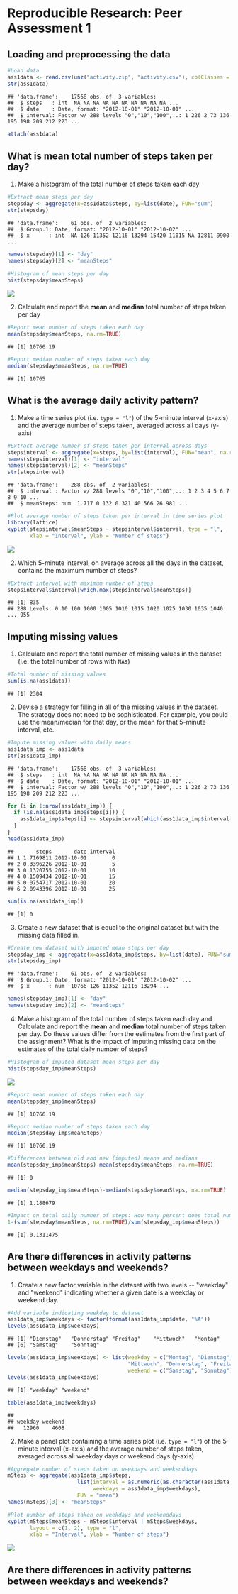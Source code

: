# Reproducible Research: Peer Assessment 1


## Loading and preprocessing the data


```r
#Load data
ass1data <- read.csv(unz("activity.zip", "activity.csv"), colClasses = c("integer", "Date", "factor"))
str(ass1data)
```

```
## 'data.frame':	17568 obs. of  3 variables:
##  $ steps   : int  NA NA NA NA NA NA NA NA NA NA ...
##  $ date    : Date, format: "2012-10-01" "2012-10-01" ...
##  $ interval: Factor w/ 288 levels "0","10","100",..: 1 226 2 73 136 195 198 209 212 223 ...
```

```r
attach(ass1data)
```

## What is mean total number of steps taken per day?

1. Make a histogram of the total number of steps taken each day


```r
#Extract mean steps per day
stepsday <- aggregate(x=ass1data$steps, by=list(date), FUN="sum")
str(stepsday)
```

```
## 'data.frame':	61 obs. of  2 variables:
##  $ Group.1: Date, format: "2012-10-01" "2012-10-02" ...
##  $ x      : int  NA 126 11352 12116 13294 15420 11015 NA 12811 9900 ...
```

```r
names(stepsday)[1] <- "day"
names(stepsday)[2] <- "meanSteps"

#Histogram of mean steps per day
hist(stepsday$meanSteps)
```

![](PA1_template_files/figure-html/unnamed-chunk-2-1.png) 

2. Calculate and report the **mean** and **median** total number of steps taken per day


```r
#Report mean number of steps taken each day
mean(stepsday$meanSteps, na.rm=TRUE)
```

```
## [1] 10766.19
```

```r
#Report median number of steps taken each day
median(stepsday$meanSteps, na.rm=TRUE)
```

```
## [1] 10765
```

## What is the average daily activity pattern?

1. Make a time series plot (i.e. `type = "l"`) of the 5-minute interval (x-axis) and the average number of steps taken, averaged across all days (y-axis)



```r
#Extract average number of steps taken per interval across days
stepsinterval <- aggregate(x=steps, by=list(interval), FUN="mean", na.rm=TRUE)
names(stepsinterval)[1] <- "interval"
names(stepsinterval)[2] <- "meanSteps"
str(stepsinterval)
```

```
## 'data.frame':	288 obs. of  2 variables:
##  $ interval : Factor w/ 288 levels "0","10","100",..: 1 2 3 4 5 6 7 8 9 10 ...
##  $ meanSteps: num  1.717 0.132 0.321 40.566 26.981 ...
```

```r
#Plot average number of steps taken per interval in time series plot
library(lattice)
xyplot(stepsinterval$meanSteps ~ stepsinterval$interval, type = "l", 
       xlab = "Interval", ylab = "Number of steps")
```

![](PA1_template_files/figure-html/unnamed-chunk-4-1.png) 

2. Which 5-minute interval, on average across all the days in the dataset, contains the maximum number of steps?


```r
#Extract interval with maximum number of steps
stepsinterval$interval[which.max(stepsinterval$meanSteps)]
```

```
## [1] 835
## 288 Levels: 0 10 100 1000 1005 1010 1015 1020 1025 1030 1035 1040 ... 955
```

## Imputing missing values


1. Calculate and report the total number of missing values in the dataset (i.e. the total number of rows with `NA`s)


```r
#Total number of missing values
sum(is.na(ass1data))
```

```
## [1] 2304
```

2. Devise a strategy for filling in all of the missing values in the dataset. The strategy does not need to be sophisticated. For example, you could use the mean/median for that day, or the mean for that 5-minute interval, etc.


```r
#Impute missing values with daily means
ass1data_imp <- ass1data
str(ass1data_imp)
```

```
## 'data.frame':	17568 obs. of  3 variables:
##  $ steps   : int  NA NA NA NA NA NA NA NA NA NA ...
##  $ date    : Date, format: "2012-10-01" "2012-10-01" ...
##  $ interval: Factor w/ 288 levels "0","10","100",..: 1 226 2 73 136 195 198 209 212 223 ...
```

```r
for (i in 1:nrow(ass1data_imp)) {
  if (is.na(ass1data_imp$steps[i])) {
    ass1data_imp$steps[i] <- stepsinterval[which(ass1data_imp$interval[i] == stepsinterval$interval), ]$meanSteps
  }
}
head(ass1data_imp)
```

```
##       steps       date interval
## 1 1.7169811 2012-10-01        0
## 2 0.3396226 2012-10-01        5
## 3 0.1320755 2012-10-01       10
## 4 0.1509434 2012-10-01       15
## 5 0.0754717 2012-10-01       20
## 6 2.0943396 2012-10-01       25
```

```r
sum(is.na(ass1data_imp))
```

```
## [1] 0
```

3. Create a new dataset that is equal to the original dataset but with the missing data filled in.


```r
#Create new dataset with imputed mean steps per day
stepsday_imp <- aggregate(x=ass1data_imp$steps, by=list(date), FUN="sum")
str(stepsday_imp)
```

```
## 'data.frame':	61 obs. of  2 variables:
##  $ Group.1: Date, format: "2012-10-01" "2012-10-02" ...
##  $ x      : num  10766 126 11352 12116 13294 ...
```

```r
names(stepsday_imp)[1] <- "day"
names(stepsday_imp)[2] <- "meanSteps"
```

4. Make a histogram of the total number of steps taken each day and Calculate and report the **mean** and **median** total number of steps taken per day. Do these values differ from the estimates from the first part of the assignment? What is the impact of imputing missing data on the estimates of the total daily number of steps?


```r
#Histogram of imputed dataset mean steps per day
hist(stepsday_imp$meanSteps)
```

![](PA1_template_files/figure-html/unnamed-chunk-9-1.png) 

```r
#Report mean number of steps taken each day
mean(stepsday_imp$meanSteps)
```

```
## [1] 10766.19
```

```r
#Report median number of steps taken each day
median(stepsday_imp$meanSteps)
```

```
## [1] 10766.19
```

```r
#Differences between old and new (imputed) means and medians
mean(stepsday_imp$meanSteps)-mean(stepsday$meanSteps, na.rm=TRUE)
```

```
## [1] 0
```

```r
median(stepsday_imp$meanSteps)-median(stepsday$meanSteps, na.rm=TRUE)
```

```
## [1] 1.188679
```

```r
#Impact on total daily number of steps: How many percent does total number increase?
1-(sum(stepsday$meanSteps, na.rm=TRUE)/sum(stepsday_imp$meanSteps))
```

```
## [1] 0.1311475
```

## Are there differences in activity patterns between weekdays and weekends?

1. Create a new factor variable in the dataset with two levels -- "weekday" and "weekend" indicating whether a given date is a weekday or weekend day.


```r
#Add variable indicating weekday to dataset
ass1data_imp$weekdays <- factor(format(ass1data_imp$date, "%A"))
levels(ass1data_imp$weekdays)
```

```
## [1] "Dienstag"   "Donnerstag" "Freitag"    "Mittwoch"   "Montag"    
## [6] "Samstag"    "Sonntag"
```

```r
levels(ass1data_imp$weekdays) <- list(weekday = c("Montag", "Dienstag",
                                      "Mittwoch", "Donnerstag", "Freitag"),
                                      weekend = c("Samstag", "Sonntag"))
levels(ass1data_imp$weekdays)
```

```
## [1] "weekday" "weekend"
```

```r
table(ass1data_imp$weekdays)
```

```
## 
## weekday weekend 
##   12960    4608
```

2. Make a panel plot containing a time series plot (i.e. `type = "l"`) of the 5-minute interval (x-axis) and the average number of steps taken, averaged across all weekday days or weekend days (y-axis).


```r
#Aggregate number of steps taken on weekdays and weekenddays
mSteps <- aggregate(ass1data_imp$steps, 
                      list(interval = as.numeric(as.character(ass1data_imp$interval)), 
                           weekdays = ass1data_imp$weekdays),
                      FUN = "mean")
names(mSteps)[3] <- "meanSteps"

#Plot number of steps taken on weekdays and weekenddays
xyplot(mSteps$meanSteps ~ mSteps$interval | mSteps$weekdays, 
       layout = c(1, 2), type = "l", 
       xlab = "Interval", ylab = "Number of steps")
```

![](PA1_template_files/figure-html/unnamed-chunk-11-1.png) 

## Are there differences in activity patterns between weekdays and weekends?
